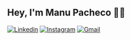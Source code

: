 ## Hey, I'm Manu Pacheco 🖖🏻

[![Linkedin](https://img.shields.io/badge/-LinkedIn-blue?style=flat&logo=Linkedin&logoColor=white)](https://www.linkedin.com/in/mpachecopal/)
[![Instagram](https://img.shields.io/badge/-Instagram-c13584?style=flat&labelColor=c13584&logo=instagram&logoColor=white)](https://www.instagram.com/emeeneu/)
[![Gmail](https://img.shields.io/badge/-Gmail-c14438?style=flat&logo=Gmail&logoColor=white)](mailto:mpachecopal@gmail.com)
